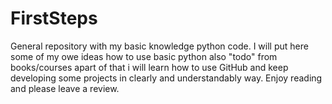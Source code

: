 # FirstSteps
General repository with my basic knowledge python code. I will put here some of my owe ideas how to use basic python also "todo" from books/courses apart of that i will learn how to use GitHub and keep developing some projects in clearly and understandably way. Enjoy reading and please leave a review.

